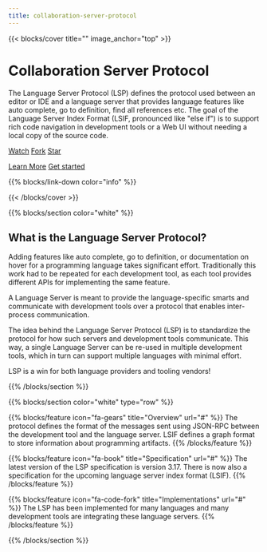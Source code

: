 ```yaml
---
title: collaboration-server-protocol
---
```


{{< blocks/cover title="" image_anchor="top" >}}

<h1>Collaboration Server Protocol</h1>

<p class="mt-5">
The Language Server Protocol (LSP) defines the protocol used between an editor
or IDE and a language server that provides language features like auto complete,
go to definition, find all references etc. The goal of the Language Server Index
Format (LSIF, pronounced like "else if") is to support rich code navigation in
development tools or a Web UI without needing a local copy of the source code.
</p>

<a class="github-button" href="https://github.com/Cogru/collaboration-server-protocol/subscription" data-color-scheme="no-preference: light; light: light; dark: dark;" data-icon="octicon-eye" data-size="large" data-show-count="true" aria-label="Watch Cogru/collaboration-server-protocol on GitHub">Watch</a>
<a class="github-button" href="https://github.com/Cogru/collaboration-server-protocol/fork" data-color-scheme="no-preference: light; light: light; dark: dark;" data-icon="octicon-repo-forked" data-size="large" data-show-count="true" aria-label="Fork Cogru/collaboration-server-protocol on GitHub">Fork</a>
<a class="github-button" href="https://github.com/Cogru/collaboration-server-protocol" data-color-scheme="no-preference: light; light: light; dark: dark;" data-icon="octicon-star" data-size="large" data-show-count="true" aria-label="Star Cogru/collaboration-server-protocol on GitHub">Star</a>

<a class="btn btn-lg  me-3" href="overview/">Learn More</a>
<a class="btn btn-lg" href="docs/get-started/">Get started</a>

<p class="mt-5">
{{% blocks/link-down color="info" %}}
</p>

{{< /blocks/cover >}}


{{% blocks/section color="white" %}}

<h2>What is the Language Server Protocol?</h2>

Adding features like auto complete, go to definition, or documentation on hover for a programming language takes significant effort. Traditionally this work had to be repeated for each development tool, as each tool provides different APIs for implementing the same feature.

A Language Server is meant to provide the language-specific smarts and communicate with development tools over a protocol that enables inter-process communication.

The idea behind the Language Server Protocol (LSP) is to standardize the protocol for how such servers and development tools communicate. This way, a single Language Server can be re-used in multiple development tools, which in turn can support multiple languages with minimal effort.

LSP is a win for both language providers and tooling vendors!

{{% /blocks/section %}}


{{% blocks/section color="white" type="row" %}}

{{% blocks/feature icon="fa-gears" title="Overview" url="#" %}}
The protocol defines the format of the messages sent using JSON-RPC between the development tool and the language server. LSIF defines a graph format to store information about programming artifacts.
{{% /blocks/feature %}}

{{% blocks/feature icon="fa-book" title="Specification" url="#" %}}
The latest version of the LSP specification is version 3.17. There is now also a specification for the upcoming language server index format (LSIF).
{{% /blocks/feature %}}

{{% blocks/feature icon="fa-code-fork" title="Implementations" url="#" %}}
The LSP has been implemented for many languages and many development tools are integrating these language servers.
{{% /blocks/feature %}}

{{% /blocks/section %}}


<!-- Links -->

<script async defer src="https://buttons.github.io/buttons.js"></script>
